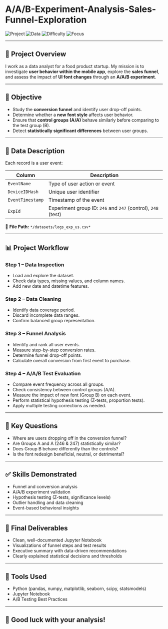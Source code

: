 # A/A/B-Experiment-Analysis-Sales-Funnel-Exploration

![Project](https://img.shields.io/badge/Project-Type%3A%20Case%20Study-blue)
![Data](https://img.shields.io/badge/Data%20Source-logs_exp_us.csv-orange)
![Difficulty](https://img.shields.io/badge/Difficulty-Intermediate-yellowgreen)
![Focus](https://img.shields.io/badge/Focus-Experiment%20Design%20%26%20Funnel%20Analysis-lightgrey)

---

## 🧭 Project Overview

I work as a data analyst for a food product startup. My mission is to investigate **user behavior within the mobile app**, explore the **sales funnel**, and assess the impact of **UI font changes** through an **A/A/B experiment**.

---

## 🧪 Objective

- Study the **conversion funnel** and identify user drop-off points.  
- Determine whether a **new font style** affects user behavior.  
- Ensure that **control groups (A/A)** behave similarly before comparing to the test group (B).  
- Detect **statistically significant differences** between user groups.

---

## 📁 Data Description

Each record is a user event:

| Column          | Description                                                        |
|-----------------|--------------------------------------------------------------------|
| `EventName`     | Type of user action or event                                      |
| `DeviceIDHash`  | Unique user identifier                                            |
| `EventTimestamp`| Timestamp of the event                                            |
| `ExpId`         | Experiment group ID: `246` and `247` (control), `248` (test)      |

📂 **File Path:** `*/datasets/logs_exp_us.csv*`

---

## 📊 Project Workflow

### Step 1 – Data Inspection
- Load and explore the dataset.
- Check data types, missing values, and column names.
- Add new date and datetime features.

### Step 2 – Data Cleaning
- Identify data coverage period.
- Discard incomplete data ranges.
- Confirm balanced group representation.

### Step 3 – Funnel Analysis
- Identify and rank all user events.
- Measure step-by-step conversion rates.
- Determine funnel drop-off points.
- Calculate overall conversion from first event to purchase.

### Step 4 – A/A/B Test Evaluation
- Compare event frequency across all groups.
- Check consistency between control groups (A/A).
- Measure the impact of new font (Group B) on each event.
- Perform statistical hypothesis testing (Z-tests, proportion tests).
- Apply multiple testing corrections as needed.

---

## 🧠 Key Questions

- Where are users dropping off in the conversion funnel?
- Are Groups A and A (246 & 247) statistically similar?
- Does Group B behave differently than the controls?
- Is the font redesign beneficial, neutral, or detrimental?

---

## ✅ Skills Demonstrated

- Funnel and conversion analysis  
- A/A/B experiment validation  
- Hypothesis testing (Z-tests, significance levels)  
- Outlier handling and data cleaning  
- Event-based behavioral insights  

---

## 🚀 Final Deliverables

- Clean, well-documented Jupyter Notebook  
- Visualizations of funnel steps and test results  
- Executive summary with data-driven recommendations  
- Clearly explained statistical decisions and thresholds  

---

## 🧰 Tools Used

- Python (pandas, numpy, matplotlib, seaborn, scipy, statsmodels)  
- Jupyter Notebook  
- A/B Testing Best Practices  

---

## 🏁 Good luck with your analysis!

